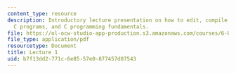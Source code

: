 ```yaml
---
content_type: resource
description: Introductory lecture presentation on how to edit, compile, and debug
  C programs, and C programming fundamentals.
file: https://ol-ocw-studio-app-production.s3.amazonaws.com/courses/6-087-practical-programming-in-c-january-iap-2010/b7f13dd2771c6e8557e0877457d07543_MIT6_087IAP10_lec01.pdf
file_type: application/pdf
resourcetype: Document
title: Lecture 1
uid: b7f13dd2-771c-6e85-57e0-877457d07543
---
```

